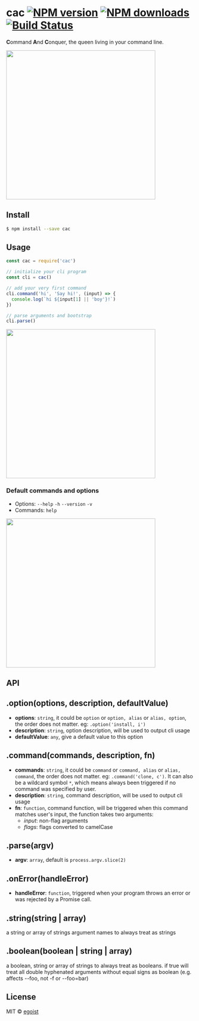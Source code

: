 # cac [![NPM version](https://img.shields.io/npm/v/cac.svg)](https://npmjs.com/package/cac) [![NPM downloads](https://img.shields.io/npm/dm/cac.svg)](https://npmjs.com/package/cac) [![Build Status](https://img.shields.io/circleci/project/egoist/cac/master.svg)](https://circleci.com/gh/egoist/cac)

**C**ommand **A**nd **C**onquer, the queen living in your command line.

<img src="http://i.giphy.com/v3FeH4swox9mg.gif" width="400"/>

## Install

```bash
$ npm install --save cac
```

## Usage

```js
const cac = require('cac')

// initialize your cli program
const cli = cac()

// add your very first command
cli.command('hi', 'Say hi!', (input) => {
  console.log(`hi ${input[1] || 'boy'}!`)
})

// parse arguments and bootstrap
cli.parse()
```

<img src="http://ww4.sinaimg.cn/large/a15b4afegw1f79ix3vc2uj20p00akjsj.jpg" width="400" />

### Default commands and options

- Options: `--help` `-h` `--version` `-v`
- Commands: `help`

<img src="http://ww4.sinaimg.cn/large/a15b4afegw1f79k0eifspj20ug0g0mz3.jpg" width="400" />
 
## API

## .option(options, description, defaultValue)

- **options**: `string`, it could be `option` or `option, alias` or `alias, option`, the order does not matter. eg: `.option('install, i')`
- **description**: `string`, option description, will be used to output cli usage
- **defaultValue**: `any`, give a default value to this option

## .command(commands, description, fn)

- **commands**: `string`, it could be `command` or `command, alias` or `alias, command`, the order does not matter. eg: `.command('clone, c')`. It can also be a wildcard symbol `*`, which means always been triggered if no command was specified by user.
- **description**: `string`, command description, will be used to output cli usage
- **fn**: `function`, command function, will be triggered when this command matches user's input, the function takes two arguments:
  - *input*: non-flag arguments
  - *flags*: flags converted to camelCase

## .parse(argv)

- **argv**: `array`, default is `process.argv.slice(2)`

## .onError(handleError)

- **handleError**: `function`, triggered when your program throws an error or was rejected by a Promise call.

## .string(string | array)

a string or array of strings argument names to always treat as strings

## .boolean(boolean | string | array)

a boolean, string or array of strings to always treat as booleans. if true will treat all double hyphenated arguments without equal signs as boolean (e.g. affects --foo, not -f or --foo=bar)

## License

MIT © [egoist](https://github.com/egoist)
